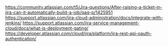 https://community.atlassian.com/t5/Jira-questions/After-raising-a-ticket-in-jira-can-it-automatically-build-a-job/qaq-p/1425951
https://support.atlassian.com/jira-cloud-administration/docs/integrate-with-jenkins/
https://support.atlassian.com/jira-service-management-cloud/docs/what-is-deployment-gating/
https://developer.atlassian.com/cloud/jira/platform/jira-rest-api-oauth-authentication/
